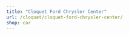 ```yaml
---
title: "Cloquet Ford Chrysler Center"
url: /cloquet/cloquet-ford-chrysler-center/
shop: car
---
```

